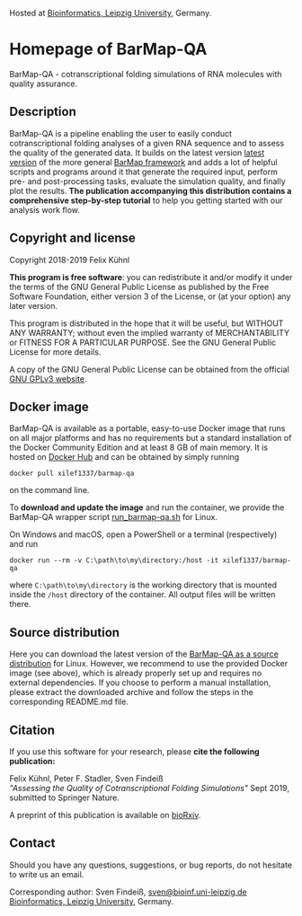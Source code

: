 Hosted at <a href="http://www.bioinf.uni-leipzig.de/" title="Bioinf Homepage">Bioinformatics, Leipzig University</a>, Germany.

# Homepage of BarMap-QA

BarMap-QA - cotranscriptional folding simulations of RNA molecules with
quality assurance.

## Description

BarMap-QA is a pipeline enabling the user to easily conduct
cotranscriptional folding analyses of a given RNA sequence and to
assess the quality of the generated data. It builds on the latest
version <a target="_blank" rel="noopener noreferrer"
href="https://github.com/ViennaRNA/BarMap" title="BarMap GitHub">
latest version</a> of the more general <a target="_blank"
rel="noopener noreferrer"
href="https://www.tbi.univie.ac.at/RNA/bar_map/" title="BarMap
Homepage"> BarMap framework</a> and adds a lot of helpful scripts and
programs around it that generate the required input, perform pre- and
post-processing tasks, evaluate the simulation quality, and finally
plot the results. **The publication accompanying this distribution
contains a comprehensive step-by-step tutorial** to help you getting
started with our analysis work flow.

## Copyright and license

Copyright 2018-2019 Felix K&uuml;hnl

**This program is free software**: you can redistribute it and/or
modify it under the terms of the GNU General Public License as
published by the Free Software Foundation, either version 3 of the
License, or (at your option) any later version.

This program is distributed in the hope that it will be useful, but
WITHOUT ANY WARRANTY; without even the implied warranty of
MERCHANTABILITY or FITNESS FOR A PARTICULAR PURPOSE.  See the GNU
General Public License for more details.

A copy of the GNU General Public License can be obtained from the
official
<a target="_blank" rel="noopener noreferrer" href="https://www.gnu.org/licenses/gpl-3.0.en.html" title="GNU GPLv3 website">GNU GPLv3 website</a>.
  
## Docker image

BarMap-QA is available as a portable, easy-to-use Docker image that
runs on all major platforms and has no requirements but a standard
installation of the Docker Community Edition and at least 8 GB of main
memory. It is hosted on
<a target="_blank" rel="noopener noreferrer" href="https://hub.docker.com/r/xilef1337/barmap-qa">Docker Hub</a>
and can be obtained by simply running

```
docker pull xilef1337/barmap-qa
```

on the command line.

To **download and update the image** and run the container, we provide
the BarMap-QA wrapper script [run_barmap-qa.sh](./run_barmap-qa.sh)
for Linux.

On Windows and macOS, open a PowerShell or a terminal (respectively)
and run

```
docker run --rm -v C:\path\to\my\directory:/host -it xilef1337/barmap-qa
```

where `C:\path\to\my\directory` is the working directory that is
mounted inside the `/host` directory of the container. All output
files will be written there.

## Source distribution

Here you can download the latest version of the [BarMap-QA as a source
distribution](./BarMap_QA.tar.gz) for Linux. However, we recommend to
use the provided Docker image (see above), which is already properly
set up and requires no external dependencies. If you choose to perform
a manual installation, please extract the downloaded archive and
follow the steps in the corresponding README.md file.

## Citation

If you use this software for your research, please **cite the
  following publication:**

Felix K&uuml;hnl, Peter F. Stadler, Sven Findei&szlig; <br>
*&quot;Assessing the Quality of Cotranscriptional Folding Simulations&quot;*
Sept 2019, submitted to Springer Nature.

A preprint of this publication is available on
<a target="_blank" rel="noopener noreferrer" href="https://doi.org/10.1101/2020.01.06.895607">bioRxiv</a>.

## Contact

Should you have any questions, suggestions, or bug reports, do not
hesitate to write us an email.

Corresponding author: Sven
Findei&szlig;, <a href="mailto:sven@bioinf.uni-leipzig.de">sven@bioinf.uni-leipzig.de</a>
<a href="http://www.bioinf.uni-leipzig.de/" title="Bioinf Homepage">Bioinformatics, Leipzig University</a>, Germany.


